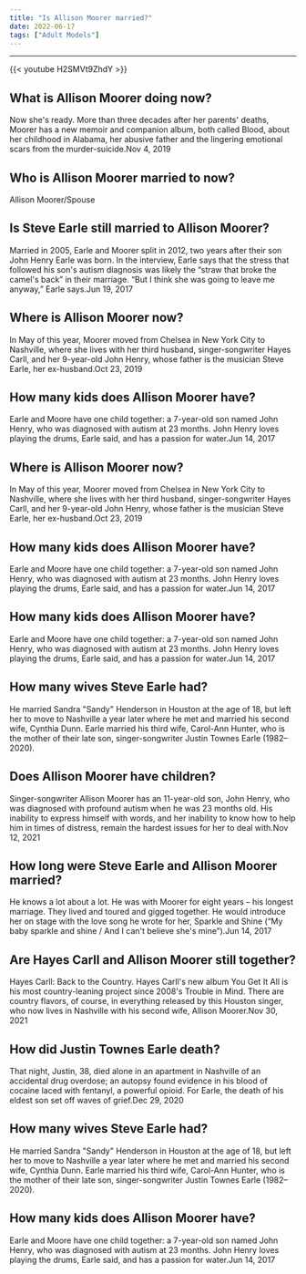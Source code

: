 ```yaml
---
title: "Is Allison Moorer married?"
date: 2022-06-17
tags: ["Adult Models"]
---
```


---
{{< youtube H2SMVt9ZhdY >}}
## What is Allison Moorer doing now?
Now she's ready. More than three decades after her parents' deaths, Moorer has a new memoir and companion album, both called Blood, about her childhood in Alabama, her abusive father and the lingering emotional scars from the murder-suicide.Nov 4, 2019

## Who is Allison Moorer married to now?
Allison Moorer/Spouse

## Is Steve Earle still married to Allison Moorer?
Married in 2005, Earle and Moorer split in 2012, two years after their son John Henry Earle was born. In the interview, Earle says that the stress that followed his son's autism diagnosis was likely the “straw that broke the camel's back” in their marriage. “But I think she was going to leave me anyway,” Earle says.Jun 19, 2017

## Where is Allison Moorer now?
In May of this year, Moorer moved from Chelsea in New York City to Nashville, where she lives with her third husband, singer-songwriter Hayes Carll, and her 9-year-old John Henry, whose father is the musician Steve Earle, her ex-husband.Oct 23, 2019

## How many kids does Allison Moorer have?
Earle and Moore have one child together: a 7-year-old son named John Henry, who was diagnosed with autism at 23 months. John Henry loves playing the drums, Earle said, and has a passion for water.Jun 14, 2017

## Where is Allison Moorer now?
In May of this year, Moorer moved from Chelsea in New York City to Nashville, where she lives with her third husband, singer-songwriter Hayes Carll, and her 9-year-old John Henry, whose father is the musician Steve Earle, her ex-husband.Oct 23, 2019

## How many kids does Allison Moorer have?
Earle and Moore have one child together: a 7-year-old son named John Henry, who was diagnosed with autism at 23 months. John Henry loves playing the drums, Earle said, and has a passion for water.Jun 14, 2017

## How many kids does Allison Moorer have?
Earle and Moore have one child together: a 7-year-old son named John Henry, who was diagnosed with autism at 23 months. John Henry loves playing the drums, Earle said, and has a passion for water.Jun 14, 2017

## How many wives Steve Earle had?
He married Sandra "Sandy" Henderson in Houston at the age of 18, but left her to move to Nashville a year later where he met and married his second wife, Cynthia Dunn. Earle married his third wife, Carol-Ann Hunter, who is the mother of their late son, singer-songwriter Justin Townes Earle (1982–2020).

## Does Allison Moorer have children?
Singer-songwriter Allison Moorer has an 11-year-old son, John Henry, who was diagnosed with profound autism when he was 23 months old. His inability to express himself with words, and her inability to know how to help him in times of distress, remain the hardest issues for her to deal with.Nov 12, 2021

## How long were Steve Earle and Allison Moorer married?
He knows a lot about a lot. He was with Moorer for eight years – his longest marriage. They lived and toured and gigged together. He would introduce her on stage with the love song he wrote for her, Sparkle and Shine (“My baby sparkle and shine / And I can't believe she's mine”).Jun 14, 2017

## Are Hayes Carll and Allison Moorer still together?
Hayes Carll: Back to the Country. Hayes Carll's new album You Get It All is his most country-leaning project since 2008's Trouble in Mind. There are country flavors, of course, in everything released by this Houston singer, who now lives in Nashville with his second wife, Allison Moorer.Nov 30, 2021

## How did Justin Townes Earle death?
That night, Justin, 38, died alone in an apartment in Nashville of an accidental drug overdose; an autopsy found evidence in his blood of cocaine laced with fentanyl, a powerful opioid. For Earle, the death of his eldest son set off waves of grief.Dec 29, 2020

## How many wives Steve Earle had?
He married Sandra "Sandy" Henderson in Houston at the age of 18, but left her to move to Nashville a year later where he met and married his second wife, Cynthia Dunn. Earle married his third wife, Carol-Ann Hunter, who is the mother of their late son, singer-songwriter Justin Townes Earle (1982–2020).

## How many kids does Allison Moorer have?
Earle and Moore have one child together: a 7-year-old son named John Henry, who was diagnosed with autism at 23 months. John Henry loves playing the drums, Earle said, and has a passion for water.Jun 14, 2017


